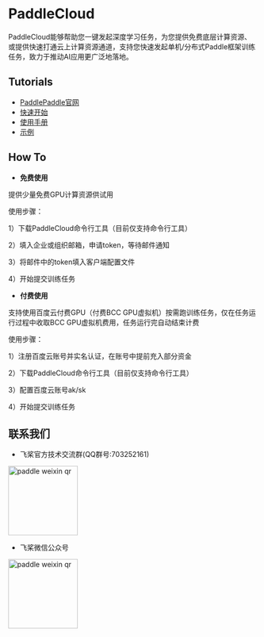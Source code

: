 # PaddleCloud
PaddleCloud能够帮助您一键发起深度学习任务，为您提供免费底层计算资源、或提供快速打通云上计算资源通道，支持您快速发起单机/分布式Paddle框架训练任务，致力于推动AI应用更广泛地落地。

## Tutorials

- [PaddlePaddle官网](https://www.paddlepaddle.org.cn)
- [快速开始](./doc/tutorial_cn.md)
- [使用手册](./doc/usage_cn.md)
- [示例](./example)

## How To
- **免费使用**


提供少量免费GPU计算资源供试用 


   使用步骤：
 
 
   1）下载PaddleCloud命令行工具（目前仅支持命令行工具）
 
 
   2）填入企业或组织邮箱，申请token，等待邮件通知
 
 
   3）将邮件中的token填入客户端配置文件
 
 
   4）开始提交训练任务
  

- **付费使用**


支持使用百度云付费GPU（付费BCC GPU虚拟机）按需跑训练任务，仅在任务运行过程中收取BCC GPU虚拟机费用，任务运行完自动结束计费 


  使用步骤：


  1）注册百度云账号并实名认证，在账号中提前充入部分资金


  2）下载PaddleCloud命令行工具（目前仅支持命令行工具）


  3）配置百度云账号ak/sk


  4）开始提交训练任务


## 联系我们

- 飞桨官方技术交流群(QQ群号:703252161)


<img class="paddle-footer-qr-context-img" alt="paddle weixin qr" src="https://paddlepaddle-org-cn.cdn.bcebos.com/paddle-site-front/static/media/qqqr.5897e5621632b863f1a4363499954f90.png" width="140" height="140">

- 飞桨微信公众号


<img class="paddle-footer-qr-context-img" alt="paddle weixin qr" src="https://paddlepaddle-org-cn.cdn.bcebos.com/paddle-site-front/static/media/paddlepaddleQr.7da963abe002e36f858f31d824a2d7a4.jpg" width="140" height="140">
